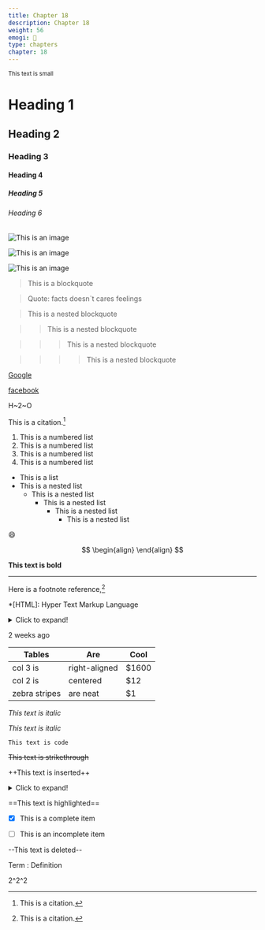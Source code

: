 ```yaml
---
title: Chapter 18
description: Chapter 18
weight: 56
emogi: 🤡
type: chapters
chapter: 18
---
```



<sub>This text is small</sub>


# Heading 1 
## Heading 2 
### Heading 3 
#### Heading 4 
##### Heading 5 
###### Heading 6 


![This is an image](https://www.google.com/images/branding/googlelogo/1x/googlelogo_color_272x92dp.png)

![This is an image](https://images.pexels.com/photos/14980905/pexels-photo-14980905.jpeg "This is a title")

![This is an image](https://images.pexels.com/photos/1612351/pexels-photo-1612351.jpeg)


> This is a blockquote

> Quote: facts doesn`t cares feelings 

> This is a nested blockquote

>> This is a nested blockquote

>>> This is a nested blockquote

>>>> This is a nested blockquote


[Google](https://www.google.com)

[facebook](https://www.facebook.com "This is a title")


H~2~O


This is a citation.[^1]
[^1]: This is a citation.


1. This is a numbered list
2. This is a numbered list
3. This is a numbered list
4. This is a numbered list
- This is a list
- This is a nested list
	- This is a nested list
		- This is a nested list
			- This is a nested list
				- This is a nested list


:smile:


$$
\begin{align}
\end{align}
$$


**This text is bold**


---


Here is a footnote reference,[^1]
[^1]: And here is the footnote.


*[HTML]: Hyper Text Markup Language


<details>
<summary>Click to expand!</summary>
</details>


<time datetime="2013-04-06T12:32+00:00">2 weeks ago</time>


| Tables | Are | Cool |
| --- | --- | --- |
| col 3 is | right-aligned | $1600 |
| col 2 is | centered | $12 |
| zebra stripes | are neat | $1 |


*This text is italic*

_This text is italic_


`This text is code`


~~This text is strikethrough~~


++This text is inserted++


<details>
<summary>Click to expand!</summary>
</details>


==This text is highlighted==


- [x] This is a complete item
- [ ] This is an incomplete item


--This text is deleted--


Term
: Definition


2^2^2
